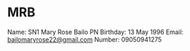 # MRB
Name: SN1 Mary Rose Bailo PN
Birthday: 13 May 1996
Email: bailomaryrose22@gmail.com
Number: 09050941275



